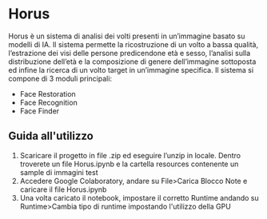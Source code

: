 # Horus

Horus è un sistema di analisi dei volti presenti in un’immagine basato su modelli di IA.
Il sistema permette la ricostruzione di un volto a bassa qualità, l’estrazione dei visi delle persone predicendone età e sesso, l’analisi sulla distribuzione dell’età e la composizione di genere dell’immagine sottoposta ed infine la ricerca di un volto target in un’immagine specifica.
Il sistema si compone di 3 moduli principali:
- Face Restoration
- Face Recognition
- Face Finder

## Guida all'utilizzo
1. Scaricare il progetto in file .zip ed eseguire l’unzip in locale. Dentro troverete un file Horus.ipynb e la cartella resources contenente un sample di immagini test
2. Accedere Google Colaboratory, andare su File>Carica Blocco Note e caricare il file Horus.ipynb  
3. Una volta caricato il notebook, impostare il corretto Runtime andando su Runtime>Cambia tipo di runtime impostando l'utilizzo della GPU
 



